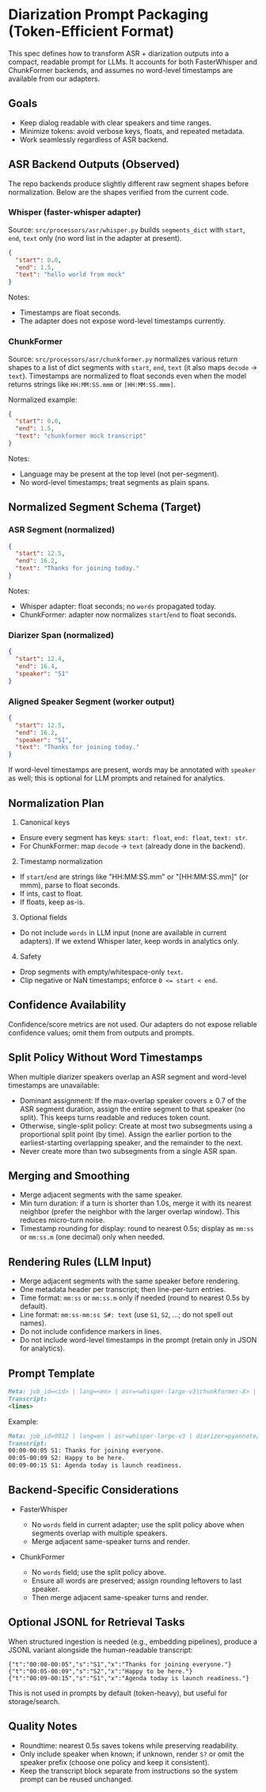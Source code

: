 # Diarization Prompt Packaging (Token-Efficient Format)

This spec defines how to transform ASR + diarization outputs into a compact, readable prompt for LLMs. It accounts for both FasterWhisper and ChunkFormer backends, and assumes no word-level timestamps are available from our adapters.

## Goals

- Keep dialog readable with clear speakers and time ranges.
- Minimize tokens: avoid verbose keys, floats, and repeated metadata.
- Work seamlessly regardless of ASR backend.

## ASR Backend Outputs (Observed)

The repo backends produce slightly different raw segment shapes before normalization. Below are the shapes verified from the current code.

### Whisper (faster-whisper adapter)

Source: `src/processors/asr/whisper.py` builds `segments_dict` with `start`, `end`, `text` only (no word list in the adapter at present).

```json
{
  "start": 0.0,
  "end": 1.5,
  "text": "hello world from mock"
}
```

Notes:
- Timestamps are float seconds.
- The adapter does not expose word-level timestamps currently.

### ChunkFormer

Source: `src/processors/asr/chunkformer.py` normalizes various return shapes to a list of dict segments with `start`, `end`, `text` (it also maps `decode` → `text`). Timestamps are normalized to float seconds even when the model returns strings like `HH:MM:SS.mmm` or `[HH:MM:SS.mmm]`.

Normalized example:

```json
{
  "start": 0.0,
  "end": 1.5,
  "text": "chunkformer mock transcript"
}
```

Notes:
- Language may be present at the top level (not per-segment).
- No word-level timestamps; treat segments as plain spans.

## Normalized Segment Schema (Target)

### ASR Segment (normalized)

```json
{
  "start": 12.5,
  "end": 16.2,
  "text": "Thanks for joining today."
}
```

Notes:
- Whisper adapter: float seconds; no `words` propagated today.
- ChunkFormer: adapter now normalizes `start`/`end` to float seconds.

### Diarizer Span (normalized)

```json
{
  "start": 12.4,
  "end": 16.4,
  "speaker": "S1"
}
```

### Aligned Speaker Segment (worker output)

```json
{
  "start": 12.5,
  "end": 16.2,
  "speaker": "S1",
  "text": "Thanks for joining today."
}
```

If word-level timestamps are present, words may be annotated with `speaker` as well; this is optional for LLM prompts and retained for analytics.

## Normalization Plan

1) Canonical keys
- Ensure every segment has keys: `start: float`, `end: float`, `text: str`.
- For ChunkFormer: map `decode` → `text` (already done in the backend).

2) Timestamp normalization
- If `start`/`end` are strings like "HH:MM:SS.mm" or "[HH:MM:SS.mm]" (or mmm), parse to float seconds.
- If ints, cast to float.
- If floats, keep as-is.

3) Optional fields
- Do not include `words` in LLM input (none are available in current adapters). If we extend Whisper later, keep words in analytics only.

4) Safety
- Drop segments with empty/whitespace-only `text`.
- Clip negative or NaN timestamps; enforce `0 <= start < end`.

## Confidence Availability

Confidence/score metrics are not used. Our adapters do not expose reliable confidence values; omit them from outputs and prompts.

## Split Policy Without Word Timestamps

When multiple diarizer speakers overlap an ASR segment and word-level timestamps are unavailable:

- Dominant assignment: If the max-overlap speaker covers ≥ 0.7 of the ASR segment duration, assign the entire segment to that speaker (no split). This keeps turns readable and reduces token count.
- Otherwise, single-split policy: Create at most two subsegments using a proportional split point (by time). Assign the earlier portion to the earliest-starting overlapping speaker, and the remainder to the next.
- Never create more than two subsegments from a single ASR span.

## Merging and Smoothing

- Merge adjacent segments with the same speaker.
- Min turn duration: if a turn is shorter than 1.0s, merge it with its nearest neighbor (prefer the neighbor with the larger overlap window). This reduces micro-turn noise.
- Timestamp rounding for display: round to nearest 0.5s; display as `mm:ss` or `mm:ss.m` (one decimal) only when needed.

## Rendering Rules (LLM Input)

- Merge adjacent segments with the same speaker before rendering.
- One metadata header per transcript; then line-per-turn entries.
- Time format: `mm:ss` or `mm:ss.m` only if needed (round to nearest 0.5s by default).
- Line format: `mm:ss-mm:ss S#: text` (use `S1`, `S2`, ...; do not spell out names).
- Do not include confidence markers in lines.
- Do not include word-level timestamps in the prompt (retain only in JSON for analytics).

## Prompt Template

````markdown
Meta: job_id=<id> | lang=<en> | asr=<whisper-large-v3|chunkformer-X> | diarizer=<pyannote/...>
Transcript:
<lines>
````

Example:

````markdown
Meta: job_id=9012 | lang=en | asr=whisper-large-v3 | diarizer=pyannote/speaker-diarization
Transcript:
00:00-00:05 S1: Thanks for joining everyone.
00:05-00:09 S2: Happy to be here.
00:09-00:15 S1: Agenda today is launch readiness.
````

## Backend-Specific Considerations

- FasterWhisper
  - No `words` field in current adapter; use the split policy above when segments overlap with multiple speakers.
  - Merge adjacent same-speaker turns and render.

- ChunkFormer
  - No `words` field; use the split policy above.
  - Ensure all words are preserved; assign rounding leftovers to last speaker.
  - Then merge adjacent same-speaker turns and render.

## Optional JSONL for Retrieval Tasks

When structured ingestion is needed (e.g., embedding pipelines), produce a JSONL variant alongside the human-readable transcript:

```jsonl
{"t":"00:00-00:05","s":"S1","x":"Thanks for joining everyone."}
{"t":"00:05-00:09","s":"S2","x":"Happy to be here."}
{"t":"00:09-00:15","s":"S1","x":"Agenda today is launch readiness."}
```

This is not used in prompts by default (token-heavy), but useful for storage/search.

## Quality Notes

- Roundtime: nearest 0.5s saves tokens while preserving readability.
- Only include speaker when known; if unknown, render `S?` or omit the speaker prefix (choose one policy and keep it consistent).
- Keep the transcript block separate from instructions so the system prompt can be reused unchanged.

